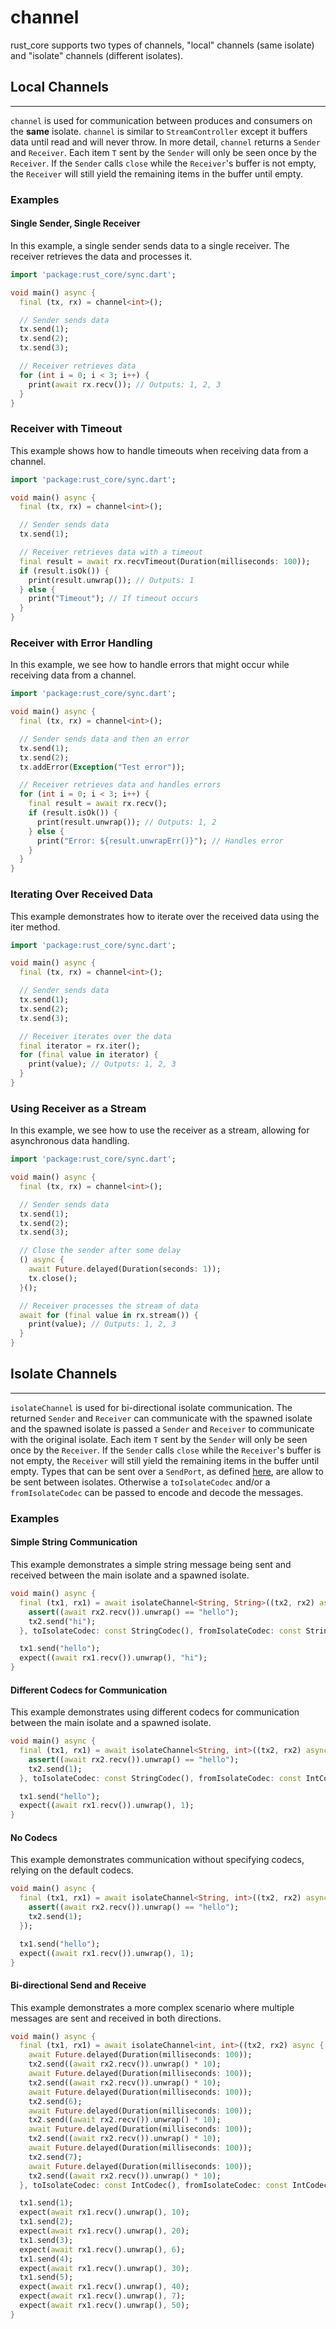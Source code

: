 # channel

rust_core supports two types of channels, "local" channels (same isolate) and "isolate" channels (different isolates).

## Local Channels
***
`channel` is used for communication between produces and consumers on the **same** isolate. `channel` is
similar to `StreamController` except it buffers data until read and will never throw.
In more detail, `channel` returns a `Sender` and `Receiver`. Each item `T` sent by the `Sender`
will only be seen once by the `Receiver`. If the `Sender` calls `close` while the `Receiver`'s buffer
is not empty, the `Receiver` will still yield the remaining items in the buffer until empty.

### Examples
#### Single Sender, Single Receiver
In this example, a single sender sends data to a single receiver. The receiver retrieves the data and processes it.

```dart
import 'package:rust_core/sync.dart';

void main() async {
  final (tx, rx) = channel<int>();

  // Sender sends data
  tx.send(1);
  tx.send(2);
  tx.send(3);

  // Receiver retrieves data
  for (int i = 0; i < 3; i++) {
    print(await rx.recv()); // Outputs: 1, 2, 3
  }
}
```

### Receiver with Timeout
This example shows how to handle timeouts when receiving data from a channel.

```dart
import 'package:rust_core/sync.dart';

void main() async {
  final (tx, rx) = channel<int>();

  // Sender sends data
  tx.send(1);

  // Receiver retrieves data with a timeout
  final result = await rx.recvTimeout(Duration(milliseconds: 100));
  if (result.isOk()) {
    print(result.unwrap()); // Outputs: 1
  } else {
    print("Timeout"); // If timeout occurs
  }
}
```
### Receiver with Error Handling
In this example, we see how to handle errors that might occur while receiving data from a channel.

```dart
import 'package:rust_core/sync.dart';

void main() async {
  final (tx, rx) = channel<int>();

  // Sender sends data and then an error
  tx.send(1);
  tx.send(2);
  tx.addError(Exception("Test error"));

  // Receiver retrieves data and handles errors
  for (int i = 0; i < 3; i++) {
    final result = await rx.recv();
    if (result.isOk()) {
      print(result.unwrap()); // Outputs: 1, 2
    } else {
      print("Error: ${result.unwrapErr()}"); // Handles error
    }
  }
}
```
### Iterating Over Received Data
This example demonstrates how to iterate over the received data using the iter method.

```dart
import 'package:rust_core/sync.dart';

void main() async {
  final (tx, rx) = channel<int>();

  // Sender sends data
  tx.send(1);
  tx.send(2);
  tx.send(3);

  // Receiver iterates over the data
  final iterator = rx.iter();
  for (final value in iterator) {
    print(value); // Outputs: 1, 2, 3
  }
}
```
### Using Receiver as a Stream
In this example, we see how to use the receiver as a stream, allowing for asynchronous data handling.

```dart
import 'package:rust_core/sync.dart';

void main() async {
  final (tx, rx) = channel<int>();

  // Sender sends data
  tx.send(1);
  tx.send(2);
  tx.send(3);

  // Close the sender after some delay
  () async {
    await Future.delayed(Duration(seconds: 1));
    tx.close();
  }();

  // Receiver processes the stream of data
  await for (final value in rx.stream()) {
    print(value); // Outputs: 1, 2, 3
  }
}
```

## Isolate Channels
***
`isolateChannel` is used for bi-directional isolate communication. The returned
`Sender` and `Receiver` can communicate with the spawned isolate and 
the spawned isolate is passed a `Sender` and `Receiver` to communicate with the original isolate.
Each item `T` sent by the `Sender` will only be seen once by the `Receiver`. If the `Sender` calls `close` while the `Receiver`'s buffer
is not empty, the `Receiver` will still yield the remaining items in the buffer until empty.
Types that can be sent over a `SendPort`, as defined [here](https://api.flutter.dev/flutter/dart-isolate/SendPort/send.html),
are allow to be sent between isolates. Otherwise a `toIsolateCodec` and/or a `fromIsolateCodec` can be passed
to encode and decode the messages.

### Examples

#### Simple String Communication
This example demonstrates a simple string message being sent and received between the main isolate and a spawned isolate.

```dart
void main() async {
  final (tx1, rx1) = await isolateChannel<String, String>((tx2, rx2) async {
    assert((await rx2.recv()).unwrap() == "hello");
    tx2.send("hi");
  }, toIsolateCodec: const StringCodec(), fromIsolateCodec: const StringCodec());

  tx1.send("hello");
  expect((await rx1.recv()).unwrap(), "hi");
}
```
#### Different Codecs for Communication
This example demonstrates using different codecs for communication between the main isolate and a spawned isolate.

```dart
void main() async {
  final (tx1, rx1) = await isolateChannel<String, int>((tx2, rx2) async {
    assert((await rx2.recv()).unwrap() == "hello");
    tx2.send(1);
  }, toIsolateCodec: const StringCodec(), fromIsolateCodec: const IntCodec());

  tx1.send("hello");
  expect((await rx1.recv()).unwrap(), 1);
}
```
#### No Codecs
This example demonstrates communication without specifying codecs, relying on the default codecs.

```dart
void main() async {
  final (tx1, rx1) = await isolateChannel<String, int>((tx2, rx2) async {
    assert((await rx2.recv()).unwrap() == "hello");
    tx2.send(1);
  });

  tx1.send("hello");
  expect((await rx1.recv()).unwrap(), 1);
}
```
#### Bi-directional Send and Receive
This example demonstrates a more complex scenario where multiple messages are sent and received in both directions.

```dart
void main() async {
  final (tx1, rx1) = await isolateChannel<int, int>((tx2, rx2) async {
    await Future.delayed(Duration(milliseconds: 100));
    tx2.send((await rx2.recv()).unwrap() * 10);
    await Future.delayed(Duration(milliseconds: 100));
    tx2.send((await rx2.recv()).unwrap() * 10);
    await Future.delayed(Duration(milliseconds: 100));
    tx2.send(6);
    await Future.delayed(Duration(milliseconds: 100));
    tx2.send((await rx2.recv()).unwrap() * 10);
    await Future.delayed(Duration(milliseconds: 100));
    tx2.send((await rx2.recv()).unwrap() * 10);
    await Future.delayed(Duration(milliseconds: 100));
    tx2.send(7);
    await Future.delayed(Duration(milliseconds: 100));
    tx2.send((await rx2.recv()).unwrap() * 10);
  }, toIsolateCodec: const IntCodec(), fromIsolateCodec: const IntCodec());

  tx1.send(1);
  expect(await rx1.recv().unwrap(), 10);
  tx1.send(2);
  expect(await rx1.recv().unwrap(), 20);
  tx1.send(3);
  expect(await rx1.recv().unwrap(), 6);
  tx1.send(4);
  expect(await rx1.recv().unwrap(), 30);
  tx1.send(5);
  expect(await rx1.recv().unwrap(), 40);
  expect(await rx1.recv().unwrap(), 7);
  expect(await rx1.recv().unwrap(), 50);
}
```